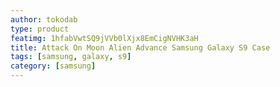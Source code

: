 ```yaml
---
author: tokodab
type: product
featimg: 1hfabVwtSQ9jVVb0lXjx8EmCigNVHK3aH
title: Attack On Moon Alien Advance Samsung Galaxy S9 Case
tags: [samsung, galaxy, s9]
category: [samsung]
---
```

